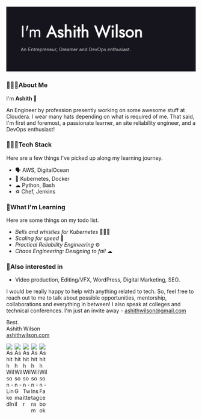 <p align="center">
  <img src="./ashith-intro-github.png"
</p>

### 🙋🏽‍♂️About Me

<p>I'm <b>Ashith 👋</b></p>
<p>
An Engineer by profession presently working on some awesome stuff at Cloudera. I wear many hats depending on what is required of me. That said, I'm first and foremost, a passionate learner, an site reliability engineer, and a DevOps enthusiast!
</p>

### 👨🏽‍💻Tech Stack

<p>
Here are a few things I've picked up along my learning journey.
</p>

- 🗣 AWS, DigitalOcean
- 🎒 Kubernetes, Docker
- ☁ Python, Bash
- ♽ Chef, Jenkins

### 🌱What I'm Learning

Here are some things on my todo list.

- _Bells and whistles for Kubernetes_ 🧙🏽‍♂️
- _Scaling for speed_ 🤖
- _Practical Reliability Engineering_ ⚙️
- _Chaos Engineering: Designing to fail_ ☁

### 🎯Also interested in
- Video production, Editing/VFX, WordPress, Digital Marketing, SEO.

I would be really happy to help with anything related to tech. So, feel free to reach out to me to talk about possible opportunities, mentorship, collaborations and everything in between! I also speak at colleges and technical conferences. I'm just an invite away - ashithwilson@gmail.com 

Best.  
Ashith Wilson  
[ashithwilson.com](https://ashithwilson.com/)

<a href="https://linkedin.com/in/ashithwilson">
  <img align="left" alt="Ashith Wilson - LinkedIn" width="22px" src="https://cdn.jsdelivr.net/npm/simple-icons@v3/icons/linkedin.svg"/>
</a>
<a href="mailto:ashithwilson@gmail.com">
  <img align="left" alt="Ashith Wilson - Gmail" width="22px" src="https://cdn.jsdelivr.net/npm/simple-icons@v3/icons/gmail.svg"/>
</a>
<a href="https://twitter.com/ashithwilson">
  <img align="left" alt="Ashith Wilson - Twitter" width="22px" src="https://cdn.jsdelivr.net/npm/simple-icons@v3/icons/twitter.svg"/>
</a>
<a href="https://instagram.com/ashithwilson">
  <img align="left" alt="Ashith Wilson - Instagram" width="22px" src="https://cdn.jsdelivr.net/npm/simple-icons@v3/icons/instagram.svg"/>
</a>
<a href="https://facebook.com/ashithwilson">
  <img align="left" alt="Ashith Wilson - Facebook" width="22px" src="https://cdn.jsdelivr.net/npm/simple-icons@v3/icons/facebook.svg"/>
</a>
